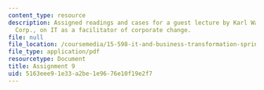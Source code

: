 ```yaml
---
content_type: resource
description: Assigned readings and cases for a guest lecture by Karl Wachs, CIO, Celanese
  Corp., on IT as a facilitator of corporate change.
file: null
file_location: /coursemedia/15-598-it-and-business-transformation-spring-2003/5163eee91e33a2be1e9676e10f19e2f7_assignment8.pdf
file_type: application/pdf
resourcetype: Document
title: Assignment 9
uid: 5163eee9-1e33-a2be-1e96-76e10f19e2f7
---
```

